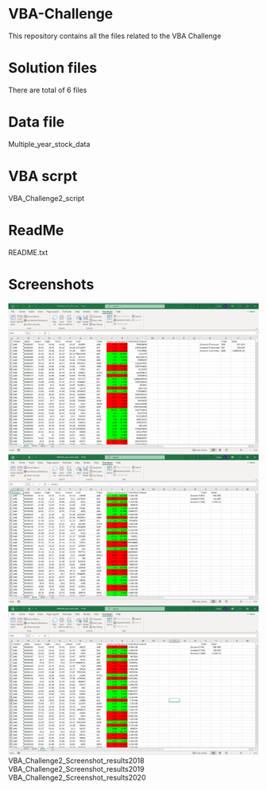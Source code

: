 # VBA-Challenge
This repository contains all the files related to the VBA Challenge
# Solution files
There are total of 6 files  
  # Data file
  Multiple_year_stock_data
  # VBA scrpt
  VBA_Challenge2_script
  # ReadMe
  README.txt
  # Screenshots
![VBA_Challenge2_Screenshot_results2018](VBA_Challenge2_Screenshot_results2018.png)
![Image Description](VBA_Challenge2_Screenshot_results2019.png)
![Image Description](VBA_Challenge2_Screenshot_results2020.png)
  VBA_Challenge2_Screenshot_results2018
  VBA_Challenge2_Screenshot_results2019
  VBA_Challenge2_Screenshot_results2020
